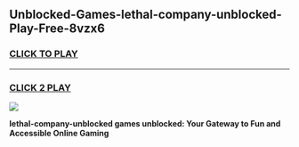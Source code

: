 
## Unblocked-Games-lethal-company-unblocked-Play-Free-8vzx6
<h3>
<a href="https://premium76.site?title=lethal-company-unblocked&ref=18A1">CLICK TO PLAY</a></h3>
<hr>

<h3>
<a href="https://premium76.site?title=lethal-company-unblocked&ref=18A1">CLICK 2 PLAY</a>
  
</h3>

<a href="https://premium76.site?title=lethal-company-unblocked&ref=18A1"><img src="https://clearcache.store/games.png"></a>


**lethal-company-unblocked games unblocked: Your Gateway to Fun and Accessible Online Gaming**
